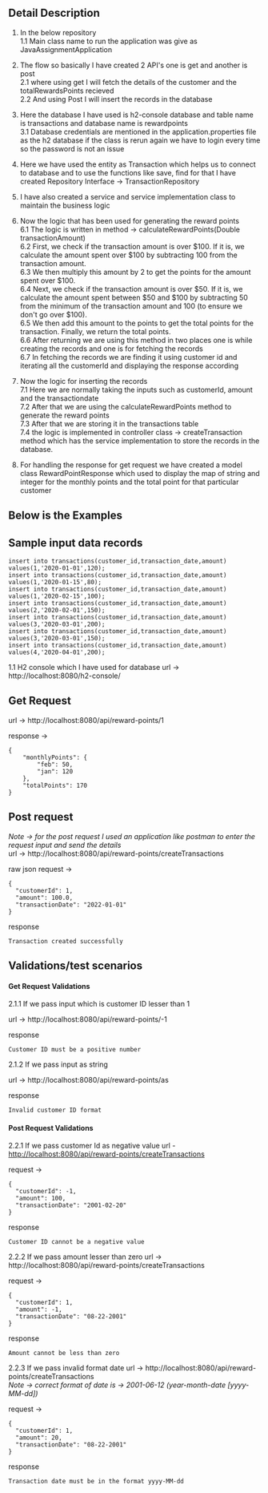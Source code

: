 ## Detail Description
1. In the below repository <br>
1.1 Main class name to run the application was give as JavaAssignmentApplication 

2. The flow so basically I have created 2 API's one is get and another is post <br>
2.1 where using get I will fetch the details of the customer and the totalRewardsPoints recieved <br>
2.2 And using Post I will insert the records in the database

3. Here the database I have used is h2-console database and table name is transactions and database name is rewardpoints <br>
3.1 Database credentials are mentioned in the application.properties file as the h2 database if the class is rerun again we have to login every time so the password is not an issue

4. Here we have used the entity as Transaction which helps us to connect to database and to use the functions like save, find for that I have created Repository Interface -> TransactionRepository

5. I have also created a service and service implementation class to maintain the business logic

6. Now the logic that has been used for generating the reward points <br>
6.1 The logic is written in method -> calculateRewardPoints(Double transactionAmount) <br>
6.2 First, we check if the transaction amount is over $100. If it is, we calculate the amount spent over $100 by subtracting 100 from the transaction amount. <br>
6.3 We then multiply this amount by 2 to get the points for the amount spent over $100. <br>
6.4 Next, we check if the transaction amount is over $50. If it is, we calculate the amount spent between $50 and $100 by subtracting 50 from the minimum of the transaction amount and 100 (to ensure we don't go over $100).<br>
6.5 We then add this amount to the points to get the total points for the transaction.
Finally, we return the total points. <br>
6.6 After returning we are using this method in two places one is while creating the records and one is for fetching the records <br>
6.7 In fetching the records we are finding it using customer id and iterating all the customerId and displaying the response according <br>

7. Now the logic for inserting the records <br>
7.1 Here we are normally taking the inputs such as customerId, amount and the transactiondate <br>
7.2 After that we are using the calculateRewardPoints method to generate the reward points <br>
7.3 After that we are storing it in the transactions table <br>
7.4 the logic is implemented in controller class -> createTransaction method which has the service implementation to store the records in the database. 

8. For handling the response for get request we have created a model class RewardPointResponse which used to display the map of string and integer for the monthly points and the total point for that particular customer

## Below is the Examples

## Sample input data records 
```
insert into transactions(customer_id,transaction_date,amount) values(1,'2020-01-01',120);
insert into transactions(customer_id,transaction_date,amount) values(1,'2020-01-15',80);
insert into transactions(customer_id,transaction_date,amount) values(1,'2020-02-15',100);
insert into transactions(customer_id,transaction_date,amount) values(2,'2020-02-01',150);
insert into transactions(customer_id,transaction_date,amount) values(3,'2020-03-01',200);
insert into transactions(customer_id,transaction_date,amount) values(3,'2020-03-01',150);
insert into transactions(customer_id,transaction_date,amount) values(4,'2020-04-01',200);
```

1.1 H2 console which I have used for database 
url -> http://localhost:8080/h2-console/

## Get Request 
url -> http://localhost:8080/api/reward-points/1

response ->
```
{
    "monthlyPoints": {
        "feb": 50,
        "jan": 120
    },
    "totalPoints": 170
}
```

## Post request 
<i> Note -> for the post request I used an application like postman to enter the request input and send the details </i><br>
url -> http://localhost:8080/api/reward-points/createTransactions

raw json request ->
```
{
  "customerId": 1,
  "amount": 100.0,
  "transactionDate": "2022-01-01"
}
```
response
```
Transaction created successfully
```
## Validations/test scenarios
<h4> Get Request Validations </h4>
2.1.1 If we pass input which is customer ID lesser than 1

url -> http://localhost:8080/api/reward-points/-1

response 
```
Customer ID must be a positive number
```
2.1.2 If we pass input as string 

url -> http://localhost:8080/api/reward-points/as

response 
```
Invalid customer ID format
```
<h4>  Post Request Validations </h4>
2.2.1 If we pass customer Id as negative value
url - <a href="http://localhost:8080/api/reward-points/createTransactions">http://localhost:8080/api/reward-points/createTransactions</a>

request ->
```
{
  "customerId": -1,
  "amount": 100,
  "transactionDate": "2001-02-20"
}
```
response 
```
Customer ID cannot be a negative value
```

2.2.2 If we pass amount lesser than zero
url -> http://localhost:8080/api/reward-points/createTransactions

request ->
```
{
  "customerId": 1,
  "amount": -1,
  "transactionDate": "08-22-2001"
}
```
response 
```
Amount cannot be less than zero
```
2.2.3 If we pass invalid format date
url -> http://localhost:8080/api/reward-points/createTransactions <br/>
<i>Note -> correct format of date is -> 2001-06-12 (year-month-date [yyyy-MM-dd])</i>

request ->
```
{
  "customerId": 1,
  "amount": 20,
  "transactionDate": "08-22-2001"
}
```

response 
```
Transaction date must be in the format yyyy-MM-dd
```
